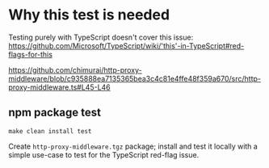 # Why this test is needed

Testing purely with TypeScript doesn't cover this issue: https://github.com/Microsoft/TypeScript/wiki/'this'-in-TypeScript#red-flags-for-this

https://github.com/chimurai/http-proxy-middleware/blob/c935888ea7135365bea3c4c81e4ffe48f359a670/src/http-proxy-middleware.ts#L45-L46

## npm package test

```shell
make clean install test
```

Create `http-proxy-middleware.tgz` package; install and test it locally with a simple use-case to
test for the TypeScript red-flag issue.

